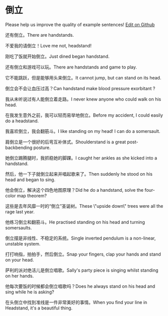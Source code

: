 # 倒立

Please help us improve the quality of example sentences! [Edit on Github](https://github.com/jiyushe/jiyu-example-sentence-source/blob/main/chinese/daoli.md)

<p><span class="chinese">还有倒立。</span><span class="english">There are handstands.</span></p>

<p><span class="chinese">不爱我的请倒立！</span><span class="english">Love me not, headstand!</span></p>

<p><span class="chinese">刚吃了饭就开始倒立。</span><span class="english">Just dined began handstand.</span></p>

<p><span class="chinese">还有倒立和游戏可以玩。</span><span class="english">There are handstands and game to play.</span></p>

<p><span class="chinese">它不能跳跃，但是能够用头来倒立。</span><span class="english">It cannot jump, but can stand on its head.</span></p>

<p><span class="chinese">倒立会不会让血压过高？</span><span class="english">Can handstand make blood pressure exorbitant ?</span></p>

<p><span class="chinese">我从未听说过有人能倒立着走路。</span><span class="english">I never knew anyone who could walk on his head.</span></p>

<p><span class="chinese">在我发生意外之前，我可以轻而易举地倒立。</span><span class="english">Before my accident, I could easily do a headstand.</span></p>

<p><span class="chinese">我喜欢倒立，我会翻筋斗。</span><span class="english">I like standing on my head! I can do a somersault.</span></p>

<p><span class="chinese">肩倒立是一个很好的后弯互补体式。</span><span class="english">Shoulderstand is a great post-backbending posture.</span></p>

<p><span class="chinese">她倒立踢腾腿时，我抓稳她的脚踝。</span><span class="english">I caught her ankles as she kicked into a handstand.</span></p>

<p><span class="chinese">然后，他一下子就倒立起来并唱起歌来了。</span><span class="english">Then suddenly he stood on his head and began to sing.</span></p>

<p><span class="chinese">他会倒立，解决这个四色地图原理？</span><span class="english">Did he do a handstand, solve the four-color map theorem?</span></p>

<p><span class="chinese">这些是去年风靡一时的“倒立”圣诞树。</span><span class="english">These \"upside down\" trees were all the rage last year.</span></p>

<p><span class="chinese">他练习倒立和翻筋斗。</span><span class="english">He practised standing on his head and turning somersaults.</span></p>

<p><span class="chinese">倒立摆是非线性、不稳定的系统。</span><span class="english">Single inverted pendulum is a non-linear, unstable system.</span></p>

<p><span class="chinese">打打响指，拍拍手，然后倒立。</span><span class="english">Snap your fingers, clap your hands and stand on your head.</span></p>

<p><span class="chinese">萨利的派对绝活儿是倒立唱歌。</span><span class="english">Sally's party piece is singing whilst standing on her hands.</span></p>

<p><span class="chinese">他每次要饭的时候都会倒立唱歌吗？</span><span class="english">Does he always stand on his head and sing while he is asking?</span></p>

<p><span class="chinese">在头倒立中找到准线是一件非常美好的事情。</span><span class="english">When you find your line in Headstand, it's a beautiful thing.</span></p>

